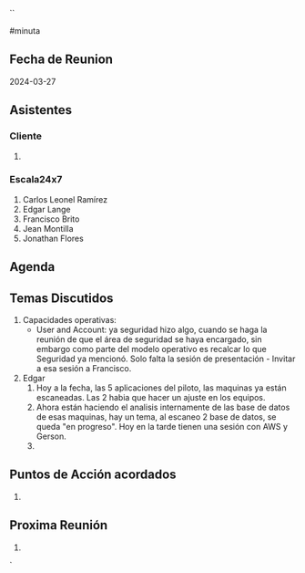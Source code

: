 ``

#minuta
## Fecha de Reunion
2024-03-27

## Asistentes

### Cliente
1. 
### Escala24x7
1. Carlos Leonel Ramírez
2. Edgar Lange
3. Francisco Brito
4. Jean Montilla
5. Jonathan Flores

## Agenda

## Temas Discutidos
1. Capacidades operativas:
	- User and Account: ya seguridad hizo algo, cuando se haga la reunión de que el área de seguridad se haya encargado, sin embargo como parte del modelo operativo es recalcar lo que Seguridad ya mencionó.  Solo falta la sesión de presentación - Invitar a esa sesión a Francisco.
2. Edgar
	1. Hoy a la fecha, las 5 aplicaciones del piloto, las maquinas ya están escaneadas. Las 2 habia que hacer un ajuste en los equipos. 
	2. Ahora están haciendo el analisis internamente de las base de datos de esas maquinas, hay un tema, al escaneo 2 base de datos, se queda "en progreso". Hoy en la tarde tienen una sesión con AWS y Gerson. 
	3. 

## Puntos de Acción acordados
1. 

## Proxima Reunión
1.  

`